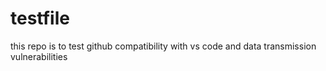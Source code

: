 # testfile
this repo is to test github compatibility with vs code and data transmission vulnerabilities
